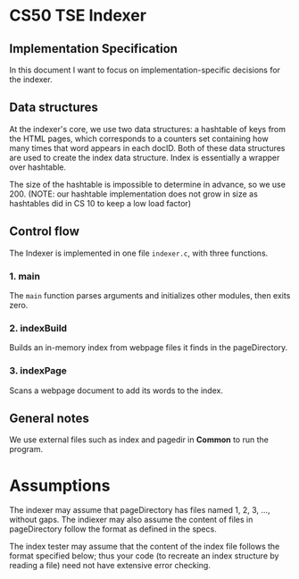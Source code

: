# CS50 TSE Indexer
## Implementation Specification

In this document I want to focus on implementation-specific decisions for the indexer.

## Data structures 

At the indexer's core, we use two data structures: a hashtable of keys from the HTML pages, which corresponds to a counters set containing how many times that word appears in each docID. Both of these data structures are used to create the index data structure. Index is essentially a wrapper over hashtable.

The size of the hashtable is impossible to determine in advance, so we use 200. (NOTE: our hashtable implementation does not grow in size as hashtables did in CS 10 to keep a low load factor)

## Control flow

The Indexer is implemented in one file `indexer.c`, with three functions.

### 1. main

The `main` function parses arguments and initializes other modules, then exits zero.

### 2. indexBuild

Builds an in-memory index from webpage files it finds in the pageDirectory.

### 3. indexPage

Scans a webpage document to add its words to the index.

## General notes

We use external files such as index and pagedir in **Common** to run the program.

# Assumptions

The indexer may assume that pageDirectory has files named 1, 2, 3, …, without gaps. The indiexer may also assume the content of files in pageDirectory follow the format as defined in the specs.

The index tester may assume that the content of the index file follows the format specified below; thus your code (to recreate an index structure by reading a file) need not have extensive error checking.
